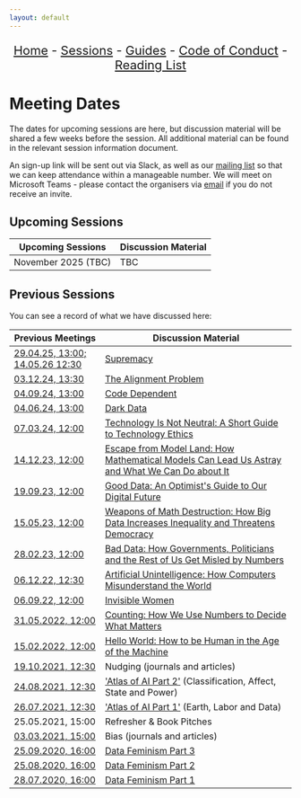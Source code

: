 ```yaml
---
layout: default
---
```


<center>
<p align="center" style="font-size:22px">
<a href="https://data-ethics-and-society.github.io/data-ethics-and-society-reading-group">Home</a>
- <a href="https://data-ethics-and-society.github.io/data-ethics-and-society-reading-group/SESSIONS.html">Sessions</a>
- <a href="https://data-ethics-and-society.github.io/data-ethics-and-society-reading-group/Guides/guides.html">Guides</a>
- <a href="https://data-ethics-and-society.github.io/data-ethics-and-society-reading-group/code-of-conduct.html">Code of Conduct</a>
- <a href="https://data-ethics-and-society.github.io/data-ethics-and-society-reading-group/READING-LIST.html">Reading List</a>
</p>
</center>

# Meeting Dates

The dates for upcoming sessions are here, but discussion material will be shared a few weeks before the session. All additional material can be found in the relevant session information document.

An sign-up link will be sent out via Slack, as well as our [mailing list](https://xgovdataethics.substack.com/) so that we can keep attendance within a manageable number. We will meet on Microsoft Teams - please contact the organisers via [email](mailto:xgov-data-ethics@proton.me) if you do not receive an invite.

## Upcoming Sessions

| Upcoming Sessions                                        | Discussion Material                   |
|----------------------------------------------------------|---------------------------------------|
| November 2025 (TBC) | TBC |

## Previous Sessions

You can see a record of what we have discussed here:

| Previous Meetings | Discussion Material |
|-------------------|---------------------|
| [29.04.25, 13:00; 14.05.26 12:30](./Sessions/2024/04-25-session.md) | [Supremacy](https://www.panmacmillan.com/authors/parmy-olson/supremacy/9781035038220) |
| [03.12.24, 13:30](./Sessions/2024/12-24-session.md) | [The Alignment Problem](https://atlantic-books.co.uk/book/the-alignment-problem/) |
| [04.09.24, 13:00](./Sessions/2024/09-24-session.md) | [Code Dependent](https://www.panmacmillan.com/authors/madhumita-murgia/code-dependent/9781529097306) |
| [04.06.24, 13:00](./Sessions/2024/06-24-session.md) | [Dark Data](https://darkdata.website/) |
| [07.03.24, 12:00](./Sessions/2024/03-24-session.md) | [Technology Is Not Neutral: A Short Guide to Technology Ethics](https://www.harebrain.co/books) |
| [14.12.23, 12:00](./Sessions/2023/12-23-session.md) | [Escape from Model Land: How Mathematical Models Can Lead Us Astray and What We Can Do about It](https://www.ericathompson.co.uk/books/) |
| [19.09.23, 12:00](./Sessions/2023/09-23-session.md) | [Good Data: An Optimist's Guide to Our Digital Future](https://gooddataguide.com/) |
| [15.05.23, 12:00](./Sessions/2023/05-23-session.md) | [Weapons of Math Destruction: How Big Data Increases Inequality and Threatens Democracy](https://mathbabe.org/) |
| [28.02.23, 12:00](./Sessions/2023/02-23-session.md) | [Bad Data: How Governments, Politicians and the Rest of Us Get Misled by Numbers](https://www.hachette.co.uk/titles/georgina-sturge/bad-data/9780349128603/) |
| [06.12.22, 12:30](./Sessions/2022/12-22-session.md) | [Artificial Unintelligence: How Computers Misunderstand the World](https://meredithbroussard.com/books/) |
| [06.09.22, 12:00](./Sessions/2022/09-22-session.md) | [Invisible Women](https://carolinecriadoperez.com/book/invisible-women/) |
| [31.05.2022, 12:00](./Sessions/2022/05-22-session.md) | [Counting: How We Use Numbers to Decide What Matters](https://www.goodreads.com/book/show/50489326-counting) |
| [15.02.2022, 12:00](./Sessions/2022/02-22-session.md) | [Hello World: How to be Human in the Age of the Machine](https://hannahfry.co.uk/book/hello-world/) |
| [19.10.2021, 12:30](./Sessions/2021/10-21-session.md)  | Nudging (journals and articles) |
| [24.08.2021, 12:30](./Sessions/2021/08-21-session.md)   | ['Atlas of AI Part 2'](https://www.katecrawford.net/index.html) (Classification, Affect, State and Power) |
| [26.07.2021, 12:30](./Sessions/2021/07-21-session.md)   | ['Atlas of AI Part 1'](https://www.katecrawford.net/index.html) (Earth, Labor and Data) |
| 25.05.2021, 15:00   | Refresher & Book Pitches|
| [03.03.2021, 15:00](./Sessions/2021/03-21-session.md)   | Bias (journals and articles) |
| [25.09.2020, 16:00](./Sessions/2020/09-20-session.md)   | [Data Feminism Part 3](https://mitpress.mit.edu/books/data-feminism) |
| [25.08.2020, 16:00](./Sessions/2020/08-20-session.md)   | [Data Feminism Part 2](https://mitpress.mit.edu/books/data-feminism) |
| [28.07.2020, 16:00](./Sessions/2020/07-20-session.md)   | [Data Feminism Part 1](https://mitpress.mit.edu/books/data-feminism) |
